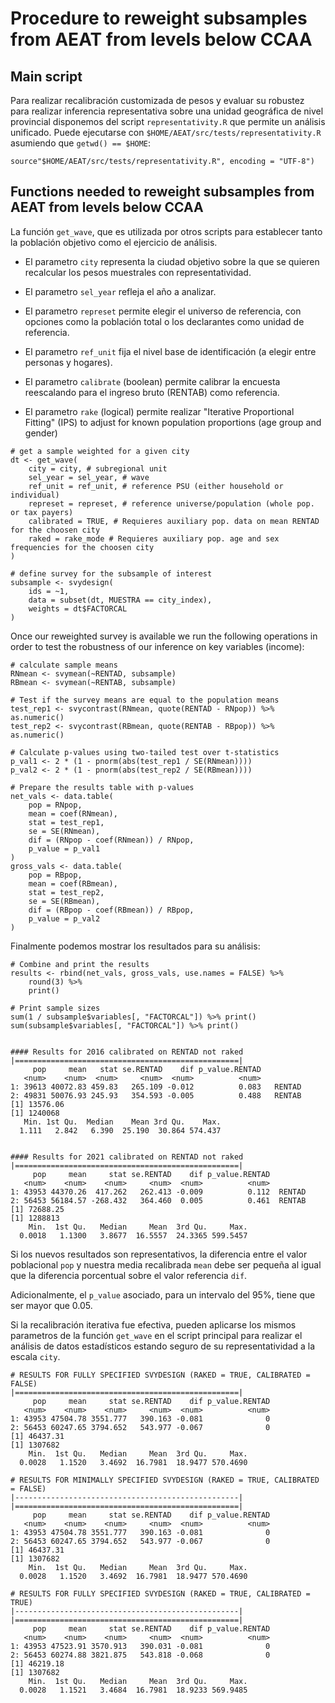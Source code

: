 # Procedure to reweight subsamples from AEAT from levels below CCAA

## Main script

Para realizar recalibración customizada de pesos y evaluar su robustez para realizar inferencia representativa sobre una unidad geográfica de nivel provincial disponemos del script `representativity.R` que permite un análisis unificado. Puede ejecutarse con `$HOME/AEAT/src/tests/representativity.R` asumiendo que `getwd() == $HOME`:

```{r}
source"$HOME/AEAT/src/tests/representativity.R", encoding = "UTF-8")
```

## Functions needed to reweight subsamples from AEAT from levels below CCAA

La función `get_wave`, que es utilizada por otros scripts para establecer tanto la población objetivo como el ejercicio de análisis.

- El parametro `city` representa la ciudad objetivo sobre la que se quieren recalcular los pesos muestrales con representatividad.
- El parametro `sel_year` refleja el año a analizar.
- El parametro `represet` permite elegir el universo de referencia, con opciones como la población total o los declarantes como unidad de referencia.
- El parametro `ref_unit` fija el nivel base de identificación (a elegir entre personas y hogares).
- El parametro `calibrate` (boolean) permite calibrar la encuesta reescalando para el ingreso bruto (RENTAB) como referencia.

- El parametro `rake` (logical) permite realizar "Iterative Proportional Fitting" (IPS) to adjust for known population proportions (age group and gender)

```{r}
# get a sample weighted for a given city
dt <- get_wave(
    city = city, # subregional unit
    sel_year = sel_year, # wave
    ref_unit = ref_unit, # reference PSU (either household or individual)
    represet = represet, # reference universe/population (whole pop. or tax payers)
    calibrated = TRUE, # Requieres auxiliary pop. data on mean RENTAD for the choosen city
    raked = rake_mode # Requieres auxiliary pop. age and sex frequencies for the choosen city
)

# define survey for the subsample of interest
subsample <- svydesign(
    ids = ~1,
    data = subset(dt, MUESTRA == city_index),
    weights = dt$FACTORCAL
)
```

Once our reweighted survey is available we run the following operations in order to test the robustness of our inference on key variables (income):

```{r}
# calculate sample means
RNmean <- svymean(~RENTAD, subsample)
RBmean <- svymean(~RENTAB, subsample)

# Test if the survey means are equal to the population means
test_rep1 <- svycontrast(RNmean, quote(RENTAD - RNpop)) %>% as.numeric()
test_rep2 <- svycontrast(RBmean, quote(RENTAB - RBpop)) %>% as.numeric()

# Calculate p-values using two-tailed test over t-statistics
p_val1 <- 2 * (1 - pnorm(abs(test_rep1 / SE(RNmean))))
p_val2 <- 2 * (1 - pnorm(abs(test_rep2 / SE(RBmean))))

# Prepare the results table with p-values
net_vals <- data.table(
    pop = RNpop,
    mean = coef(RNmean),
    stat = test_rep1,
    se = SE(RNmean),
    dif = (RNpop - coef(RNmean)) / RNpop,
    p_value = p_val1
)
gross_vals <- data.table(
    pop = RBpop,
    mean = coef(RBmean),
    stat = test_rep2,
    se = SE(RBmean),
    dif = (RBpop - coef(RBmean)) / RBpop,
    p_value = p_val2
)

```

Finalmente podemos mostrar los resultados para su análisis:

```{r}
# Combine and print the results
results <- rbind(net_vals, gross_vals, use.names = FALSE) %>%
    round(3) %>%
    print()

# Print sample sizes
sum(1 / subsample$variables[, "FACTORCAL"]) %>% print()
sum(subsample$variables[, "FACTORCAL"]) %>% print()


#### Results for 2016 calibrated on RENTAD not raked
|==================================================|
     pop     mean   stat se.RENTAD    dif p_value.RENTAD
   <num>    <num>  <num>     <num>  <num>          <num>
1: 39613 40072.83 459.83   265.109 -0.012          0.083   RENTAD
2: 49831 50076.93 245.93   354.593 -0.005          0.488   RENTAB
[1] 13576.06
[1] 1240068
   Min. 1st Qu.  Median    Mean 3rd Qu.    Max. 
  1.111   2.842   6.390  25.190  30.864 574.437 


#### Results for 2021 calibrated on RENTAD not raked
|==================================================|
     pop     mean     stat se.RENTAD    dif p_value.RENTAD
   <num>    <num>    <num>     <num>  <num>          <num>
1: 43953 44370.26  417.262   262.413 -0.009          0.112  RENTAD
2: 56453 56184.57 -268.432   364.460  0.005          0.461  RENTAB
[1] 72688.25
[1] 1288813
    Min.  1st Qu.   Median     Mean  3rd Qu.     Max. 
  0.0018   1.1300   3.8677  16.5557  24.3365 599.5457 

```

Si los nuevos resultados son representativos, la diferencia entre el valor poblacional `pop` y nuestra media recalibrada `mean` debe ser pequeña al igual que la diferencia porcentual sobre el valor referencia `dif`.

Adicionalmente, el `p_value` asociado, para un intervalo del 95%, tiene que ser mayor que 0.05.

Si la recalibración iterativa fue efectiva, pueden aplicarse los mismos parametros de la función `get_wave` en el script principal para realizar el análisis de datos estadísticos estando seguro de su representatividad a la escala `city`.

```{r}
# RESULTS FOR FULLY SPECIFIED SVYDESIGN (RAKED = TRUE, CALIBRATED = FALSE)
|==================================================|    
     pop     mean     stat se.RENTAD    dif p_value.RENTAD
   <num>    <num>    <num>     <num>  <num>          <num>
1: 43953 47504.78 3551.777   390.163 -0.081              0
2: 56453 60247.65 3794.652   543.977 -0.067              0
[1] 46437.31
[1] 1307682
    Min.  1st Qu.   Median     Mean  3rd Qu.     Max. 
  0.0028   1.1520   3.4692  16.7981  18.9477 570.4690 

# RESULTS FOR MINIMALLY SPECIFIED SVYDESIGN (RAKED = TRUE, CALIBRATED = FALSE)
|--------------------------------------------------|
|==================================================|
     pop     mean     stat se.RENTAD    dif p_value.RENTAD
   <num>    <num>    <num>     <num>  <num>          <num>
1: 43953 47504.78 3551.777   390.163 -0.081              0
2: 56453 60247.65 3794.652   543.977 -0.067              0
[1] 46437.31
[1] 1307682
    Min.  1st Qu.   Median     Mean  3rd Qu.     Max. 
  0.0028   1.1520   3.4692  16.7981  18.9477 570.4690 

# RESULTS FOR FULLY SPECIFIED SVYDESIGN (RAKED = TRUE, CALIBRATED = TRUE)
|--------------------------------------------------|
|==================================================|
     pop     mean     stat se.RENTAD    dif p_value.RENTAD
   <num>    <num>    <num>     <num>  <num>          <num>
1: 43953 47523.91 3570.913   390.031 -0.081              0
2: 56453 60274.88 3821.875   543.818 -0.068              0
[1] 46219.18
[1] 1307682
    Min.  1st Qu.   Median     Mean  3rd Qu.     Max. 
  0.0028   1.1521   3.4684  16.7981  18.9233 569.9485 
```
